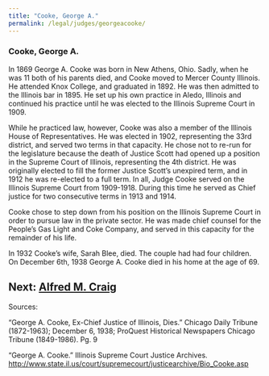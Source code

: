```yaml
---
title: "Cooke, George A."
permalink: /legal/judges/georgeacooke/
---
```


### Cooke, George A.

In 1869 George A. Cooke was born in New Athens, Ohio. Sadly, when he was 11 both of his parents died, and Cooke moved to Mercer County Illinois. He attended Knox College, and graduated in 1892. He was then admitted to the Illinois bar in 1895. He set up his own practice in Aledo, Illinois and continued his practice until he was elected to the Illinois Supreme Court in 1909.

While he practiced law, however, Cooke was also a member of the Illinois House of Representatives. He was elected in 1902, representing the 33rd district, and served two terms in that capacity. He chose not to re-run for the legislature because the death of Justice Scott had opened up a position in the Supreme Court of Illinois, representing the 4th district. He was originally elected to fill the former Justice Scott’s unexpired term, and in 1912 he was re-elected to a full term. In all, Judge Cooke served on the Illinois Supreme Court from 1909-1918. During this time he served as Chief justice for two consecutive terms in 1913 and 1914.

Cooke chose to step down from his position on the Illinois Supreme Court in order to pursue law in the private sector. He was made chief counsel for the People’s Gas Light and Coke Company, and served in this capacity for the remainder of his life. 

In 1932 Cooke’s wife, Sarah Blee, died. The couple had had four children. On December 6th, 1938 George A. Cooke died in his home at the age of 69. 

Next:  [Alfred M. Craig](/legal/judges/craig/)
---
Sources:

“George A. Cooke, Ex-Chief Justice of Illinois, Dies.” Chicago Daily Tribune (1872-1963); December 6, 1938; ProQuest Historical Newspapers Chicago Tribune (1849-1986). Pg. 9

“George A. Cooke.” Illinois Supreme Court Justice Archives. http://www.state.il.us/court/supremecourt/justicearchive/Bio_Cooke.asp
